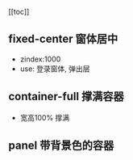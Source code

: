 [[toc]]

## fixed-center 窗体居中
- zindex:1000
- use: 登录窗体, 弹出层

## container-full 撑满容器
- 宽高100% 撑满

## panel 带背景色的容器

